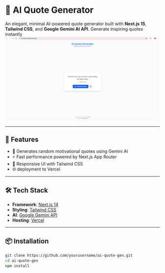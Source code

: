 # 🌟 AI Quote Generator

An elegant, minimal AI-powered quote generator built with **Next.js 15**, **Tailwind CSS**, and **Google Gemini AI API**. Generate inspiring quotes instantly
![Screenshot](public/web-preview.png)

---

## 🚀 Features

- 🧠 Generates random motivational quotes using Gemini AI
- ⚡ Fast performance powered by Next.js App Router
- 📱 Responsive UI with Tailwind CSS
- 🌐 deployment to Vercel

---

## 🛠 Tech Stack

- **Framework**: [Next.js 14](https://nextjs.org)
- **Styling**: [Tailwind CSS](https://tailwindcss.com)
- **AI**: [Google Gemini API](https://ai.google.dev/)
- **Hosting**: [Vercel](https://ai-quote-gen-eight.vercel.app/)

---

## 📦 Installation

```bash
git clone https://github.com/yourusername/ai-quote-gen.git
cd ai-quote-gen
npm install
